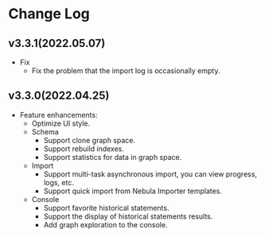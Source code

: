 # Change Log

## v3.3.1(2022.05.07)

- Fix
  - Fix the problem that the import log is occasionally empty.

## v3.3.0(2022.04.25)

 - Feature enhancements:
   - Optimize UI style.
   - Schema
     - Support clone graph space.
     - Support rebuild indexes.
     - Support statistics for data in graph space.
   - Import
     - Support multi-task asynchronous import, you can view progress, logs, etc.
     - Support quick import from Nebula Importer templates.
   - Console
     - Support favorite historical statements.
     - Support the display of historical statements results.
     - Add graph exploration to the console.

